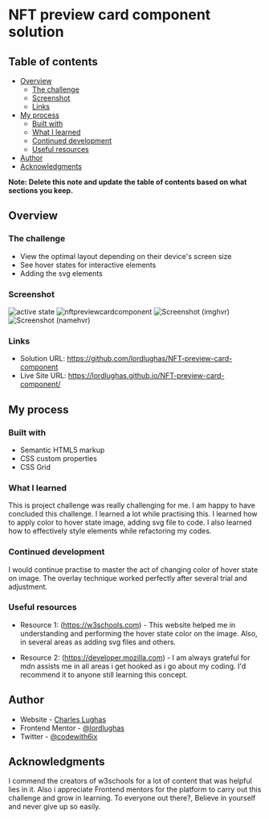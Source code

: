 # NFT preview card component solution

## Table of contents

- [Overview](#overview)
  - [The challenge](#the-challenge)
  - [Screenshot](#screenshot)
  - [Links](#links)
- [My process](#my-process)
  - [Built with](#built-with)
  - [What I learned](#what-i-learned)
  - [Continued development](#continued-development)
  - [Useful resources](#useful-resources)
- [Author](#author)
- [Acknowledgments](#acknowledgments)

**Note: Delete this note and update the table of contents based on what sections you keep.**

## Overview

### The challenge

- View the optimal layout depending on their device's screen size
- See hover states for interactive elements
- Adding the svg elements

### Screenshot

![active state](https://user-images.githubusercontent.com/97691847/170637896-ccb804d5-1110-4549-bece-ac2dce1b4d9b.PNG)
![nftpreviewcardcomponent](https://user-images.githubusercontent.com/97691847/170637898-08d03cf2-5804-4e62-856e-ed146c04c60f.PNG)
![Screenshot (imghvr)](https://user-images.githubusercontent.com/97691847/170637900-4dc49cab-4d33-468e-b7b4-d0e49c7aed99.png)
![Screenshot (namehvr)](https://user-images.githubusercontent.com/97691847/170637901-25ecd922-2f31-47d3-aaba-7a5574585fcc.png)

### Links

- Solution URL: https://github.com/lordlughas/NFT-preview-card-component
- Live Site URL: https://lordlughas.github.io/NFT-preview-card-component/

## My process

### Built with

- Semantic HTML5 markup
- CSS custom properties
- CSS Grid


### What I learned

This is project challenge was really challenging for me. I am happy to have concluded this challenge.
I learned a lot while practising this. I learned how to apply color to hover state image, adding svg file 
to code. I also learned how to effectively style elements while refactoring my codes.


### Continued development

I would continue practise to master the act of changing color of hover state on image. The overlay technique worked perfectly after several trial and adjustment.

### Useful resources

- Resource 1: (https://w3schools.com) - This website helped me in understanding and performing the hover state color on the image. Also, in several areas as adding svg files and others.

- Resource 2: (https://developer.mozilla.com) - I am always grateful for mdn assists me in all areas i get hooked as i go about my coding. I'd recommend it to anyone still learning this concept.

## Author

- Website - [Charles Lughas](https://www.codewith6ix.com)
- Frontend Mentor - [@lordlughas](https://www.frontendmentor.io/profile/lordlughas)
- Twitter - [@codewith6ix](https://www.twitter.com/codewith6ix)


## Acknowledgments

I commend the creators of w3schools for a lot of content that was helpful lies in it. Also i appreciate Frontend mentors for the platform to carry out this challenge and grow in learning. To everyone out there?, Believe in yourself and never give up so easily.
